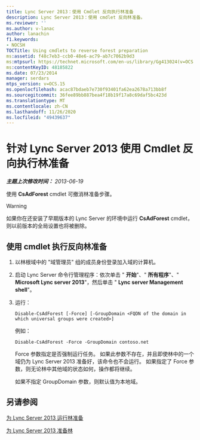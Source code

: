 ```yaml
---
title: Lync Server 2013：使用 Cmdlet 反向执行林准备
description: Lync Server 2013：使用 cmdlet 反向林准备。
ms.reviewer: ''
ms.author: v-lanac
author: lanachin
f1.keywords:
- NOCSH
TOCTitle: Using cmdlets to reverse forest preparation
ms:assetid: f48c7eb3-ccb0-48e6-ac79-ab7c7062b9d3
ms:mtpsurl: https://technet.microsoft.com/en-us/library/Gg413024(v=OCS.15)
ms:contentKeyID: 48185822
ms.date: 07/23/2014
manager: serdars
mtps_version: v=OCS.15
ms.openlocfilehash: acac87bdaeb7e730f93401fa62ea2678a713bb8f
ms.sourcegitcommit: 36fee89bb887bea4f18b19f17a8c69daf5bc423d
ms.translationtype: MT
ms.contentlocale: zh-CN
ms.lasthandoff: 11/26/2020
ms.locfileid: "49439637"
---
```

# <a name="using-cmdlets-to-reverse-forest-preparation-for-lync-server-2013"></a>针对 Lync Server 2013 使用 Cmdlet 反向执行林准备

<div data-xmlns="http://www.w3.org/1999/xhtml">

<div class="topic" data-xmlns="http://www.w3.org/1999/xhtml" data-msxsl="urn:schemas-microsoft-com:xslt" data-cs="https://msdn.microsoft.com/">

<div data-asp="https://msdn2.microsoft.com/asp">



</div>

<div id="mainSection">

<div id="mainBody">

<span> </span>

_**主题上次修改时间：** 2013-06-19_

使用 **CsAdForest** cmdlet 可撤消林准备步骤。

<div>


> [!WARNING]  
> 如果你在还安装了早期版本的 Lync Server 的环境中运行 <STRONG>CsAdForest</STRONG> cmdlet，则以前版本的全局设置也将被删除。



</div>

<div>

## <a name="to-use-cmdlets-to-reverse-forest-preparation"></a>使用 cmdlet 执行反向林准备

1.  以林根域中的 "域管理员" 组的成员身份登录加入域的计算机。

2.  启动 Lync Server 命令行管理程序：依次单击 " **开始**"、" **所有程序**"、" **Microsoft Lync server 2013**"，然后单击 " **Lync server Management shell**"。

3.  运行：
    
        Disable-CsAdForest [-Force] [-GroupDomain <FQDN of the domain in which universal groups were created>]
    
    例如：
    
        Disable-CsAdForest -Force -GroupDomain contoso.net
    
    Force 参数指定是否强制运行任务。 如果此参数不存在，并且即使林中的一个域仍为 Lync Server 2013 准备好，该命令也不会运行。 如果指定了 Force 参数，则无论林中其他域的状态如何，操作都将继续。
    
    如果不指定 GroupDomain 参数，则默认值为本地域。

</div>

<div>

## <a name="see-also"></a>另请参阅


[为 Lync Server 2013 运行林准备](lync-server-2013-running-forest-preparation.md)  


[为 Lync Server 2013 准备林](lync-server-2013-preparing-the-forest.md)  
  

</div>

</div>

<span> </span>

</div>

</div>

</div>

